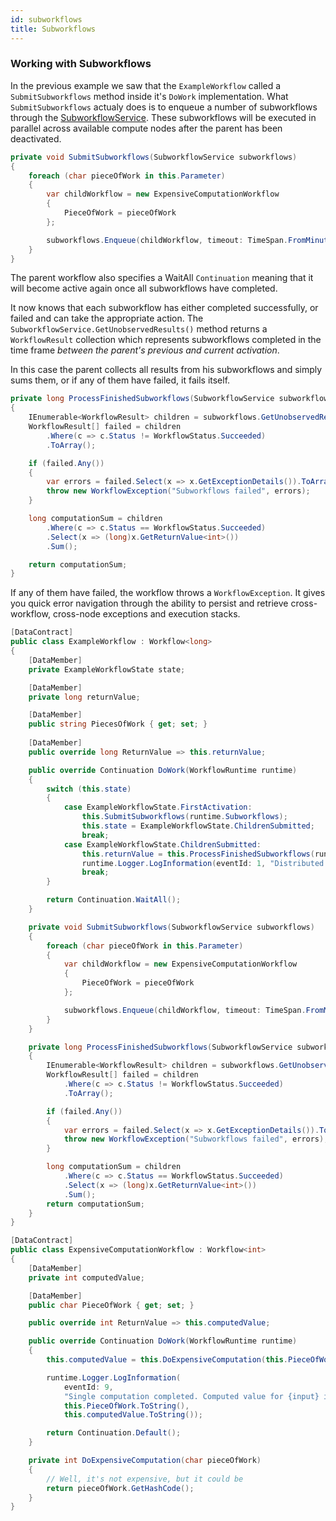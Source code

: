 ```yaml
---
id: subworkflows
title: Subworkflows
---
```


### Working with Subworkflows

In the previous example we saw that the `ExampleWorkflow` called a `SubmitSubworkflows` method inside it's `DoWork` implementation. What `SubmitSubworkflows` actualy does is to enqueue a number of subworkflows through the [SubworkflowService](workflow-runtime#subworkflow-service). These subworkflows will be executed in parallel across available compute nodes after the parent has been deactivated.

```c#
private void SubmitSubworkflows(SubworkflowService subworkflows)
{
    foreach (char pieceOfWork in this.Parameter)
    {
        var childWorkflow = new ExpensiveComputationWorkflow
        {
            PieceOfWork = pieceOfWork
        };

        subworkflows.Enqueue(childWorkflow, timeout: TimeSpan.FromMinutes(10));
    }
}
```

The parent workflow also specifies a WaitAll `Continuation` meaning that it will become active again once all subworkflows have completed. 

It now knows that each subworkflow has either completed successfully, or failed and can take the appropriate action. 
The `SubworkflowService.GetUnobservedResults()` method returns a `WorkflowResult` collection which represents subworkflows completed in the time frame *between the parent's previous and current activation*.

In this case the parent collects all results from his subworkflows and simply sums them, or if any of them have failed, it fails itself.

```c#
private long ProcessFinishedSubworkflows(SubworkflowService subworkflows)
{
    IEnumerable<WorkflowResult> children = subworkflows.GetUnobservedResults();
    WorkflowResult[] failed = children
        .Where(c => c.Status != WorkflowStatus.Succeeded)
        .ToArray();

    if (failed.Any())
    {
        var errors = failed.Select(x => x.GetExceptionDetails()).ToArray();
        throw new WorkflowException("Subworkflows failed", errors);
    }

    long computationSum = children
        .Where(c => c.Status == WorkflowStatus.Succeeded)
        .Select(x => (long)x.GetReturnValue<int>())
        .Sum();

    return computationSum;
}
```

If any of them have failed, the workflow throws a `WorkflowException`.
It gives you quick error navigation through the ability to persist and retrieve cross-workflow, cross-node exceptions and execution stacks.

<!--DOCUSAURUS_CODE_TABS-->

<!-- Parent Workflow -->
```c#
[DataContract]
public class ExampleWorkflow : Workflow<long>
{
    [DataMember]
    private ExampleWorkflowState state;

    [DataMember]
    private long returnValue;

    [DataMember]
    public string PiecesOfWork { get; set; }
    
    [DataMember]
    public override long ReturnValue => this.returnValue;

    public override Continuation DoWork(WorkflowRuntime runtime)
    {
        switch (this.state)
        {
            case ExampleWorkflowState.FirstActivation:
                this.SubmitSubworkflows(runtime.Subworkflows);
                this.state = ExampleWorkflowState.ChildrenSubmitted;
                break;
            case ExampleWorkflowState.ChildrenSubmitted:
                this.returnValue = this.ProcessFinishedSubworkflows(runtime.Subworkflows);
                runtime.Logger.LogInformation(eventId: 1, "Distributed computation completed!");
                break;
        }

        return Continuation.WaitAll();
    }

    private void SubmitSubworkflows(SubworkflowService subworkflows)
    {
        foreach (char pieceOfWork in this.Parameter)
        {
            var childWorkflow = new ExpensiveComputationWorkflow
            {
                PieceOfWork = pieceOfWork
            };

            subworkflows.Enqueue(childWorkflow, timeout: TimeSpan.FromMinutes(10));
        }
    }

    private long ProcessFinishedSubworkflows(SubworkflowService subworkflows)
    {
        IEnumerable<WorkflowResult> children = subworkflows.GetUnobservedResults();
        WorkflowResult[] failed = children
            .Where(c => c.Status != WorkflowStatus.Succeeded)
            .ToArray();

        if (failed.Any())
        {
            var errors = failed.Select(x => x.GetExceptionDetails()).ToArray();
            throw new WorkflowException("Subworkflows failed", errors);
        }

        long computationSum = children
            .Where(c => c.Status == WorkflowStatus.Succeeded)
            .Select(x => (long)x.GetReturnValue<int>())
            .Sum();
        return computationSum;
    }
}
```

<!-- Subworkflow -->
```c#
[DataContract]
public class ExpensiveComputationWorkflow : Workflow<int>
{
    [DataMember]
    private int computedValue;

    [DataMember]
    public char PieceOfWork { get; set; }

    public override int ReturnValue => this.computedValue;

    public override Continuation DoWork(WorkflowRuntime runtime)
    {
        this.computedValue = this.DoExpensiveComputation(this.PieceOfWork);

        runtime.Logger.LogInformation(
            eventId: 9,
            "Single computation completed. Computed value for {input} is {value}",
            this.PieceOfWork.ToString(),
            this.computedValue.ToString());

        return Continuation.Default();
    }

    private int DoExpensiveComputation(char pieceOfWork)
    {
        // Well, it's not expensive, but it could be
        return pieceOfWork.GetHashCode();
    }
}
```

<!--END_DOCUSAURUS_CODE_TABS-->